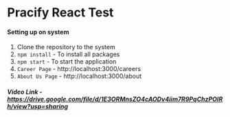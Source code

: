 # Pracify React Test

#### Setting up on system
1. Clone the repository to the system
2. `npm install` - To install all packages
3. `npm start` - To start the application
4. `Career Page` - http://localhost:3000/careers
5. `About Us Page` - http://localhost:3000/about

##### Video Link - https://drive.google.com/file/d/1E3ORMnsZO4cAODv4iim7R9PqChzPOlRh/view?usp=sharing
